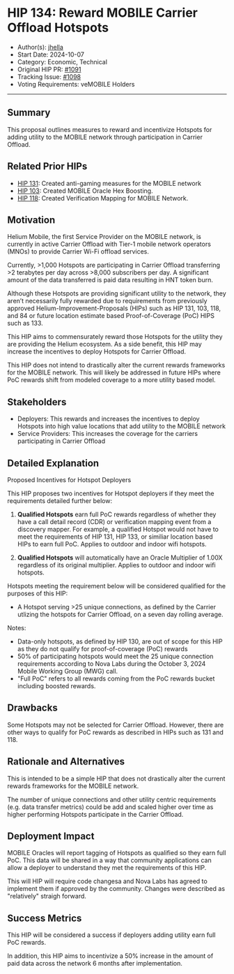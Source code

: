 # HIP 134: Reward MOBILE Carrier Offload Hotspots

- Author(s): [jhella](https://github.com/jhella)
- Start Date: 2024-10-07
- Category: Economic, Technical
- Original HIP PR: [#1091](https://github.com/helium/HIP/pull/1091)
- Tracking Issue: [#1098](https://github.com/helium/HIP/issues/1098)
- Voting Requirements: veMOBILE Holders

---

## Summary

This proposal outlines measures to reward and incentivize Hotspots for adding utility to the MOBILE network through participation in Carrier Offload.

## Related Prior HIPs

- [HIP 131](./0131-bridging-gap-between-verification-mappers-and-anti-gaming-measures.md): Created anti-gaming measures for the MOBILE network
- [HIP 103](./0103-oracle-hex-boosting.md): Created MOBILE Oracle Hex Boosting.
- [HIP 118](./0118-verification-mapping.md): Created Verification Mapping for MOBILE Network.

## Motivation

Helium Mobile, the first Service Provider on the MOBILE network, is currently in active Carrier Offload with Tier-1 mobile network operators (MNOs) to provide Carrier Wi-Fi offload services.

Currently, >1,000 Hotspots are participating in Carrier Offload transferring >2 terabytes per day across >8,000 subscribers per day.  A significant amount of the data transferred is paid data resulting in HNT token burn.

Although these Hotspots are providing significant utility to the network, they aren’t necessarily fully rewarded due to requirements from previously approved Helium-Improvement-Proposals (HIPs) such as HIP 131, 103, 118, and 84 or future location estimate based Proof-of-Coverage (PoC) HIPS such as 133.

This HIP aims to commensurately reward those Hotspots for the utility they are providing the Helium ecosystem.  As a side benefit, this HIP may increase the incentives to deploy Hotspots for Carrier Offload.

This HIP does not intend to drastically alter the current rewards frameworks for the MOBILE network.  This will likely be addressed in future HIPs where PoC rewards shift from modeled coverage to a more utility based model.

## Stakeholders

* Deployers: This rewards and increases the incentives to deploy Hotspots into high value locations that add utility to the MOBILE network
* Service Providers: This increases the coverage for the carriers participating in Carrier Offload

## Detailed Explanation

Proposed Incentives for Hotspot Deployers

This HIP proposes two incentives for Hotspot deployers if they meet the requirements detailed further below:

1. **Qualified Hotspots** earn full PoC rewards regardless of whether they have a call detail record (CDR) or verification mapping event from a discovery mapper.  For example, a qualified Hotspot would not have to meet the requirements of HIP 131, HIP 133, or similiar location based HIPs to earn full PoC.  Applies to outdoor and indoor wifi hotspots.

2. **Qualified Hotspots** will automatically have an Oracle Multiplier of 1.00X regardless of its original multiplier.  Applies to outdoor and indoor wifi hotspots.

Hotspots meeting the requirement below will be considered qualified for the purposes of this HIP:

- A Hotspot serving >25 unique connections, as defined by the Carrier utlizing the hotspots for Carrier Offload, on a seven day rolling average.

Notes: 
- Data-only hotspots, as defined by HIP 130, are out of scope for this HIP as they do not qualify for proof-of-coverage (PoC) rewards
- 50% of participating hotspots would meet the 25 unique connection requirements according to Nova Labs during the October 3, 2024 Mobile Working Group (MWG) call.
- "Full PoC" refers to all rewards coming from the PoC rewards bucket including boosted rewards.

## Drawbacks

Some Hotspots may not be selected for Carrier Offload.  However, there are other ways to qualify for PoC rewards as described in HIPs such as 131 and 118.

## Rationale and Alternatives

This is intended to be a simple HIP that does not drastically alter the current rewards frameworks for the MOBILE network.

The number of unique connections and other utility centric requirements (e.g. data transfer metrics) could be add and scaled higher over time as higher performing Hotspots participate in the Carrier Offload.

## Deployment Impact

MOBILE Oracles will report tagging of Hotspots as qualified so they earn full PoC.  This data will be shared in a way that community applications can allow a deployer to understand they met the requirements of this HIP.

This will HIP will require code changesa and Nova Labs has agreed to implement them if approved by the community.  Changes were described as "relatively" straigh forward.

## Success Metrics

This HIP will be considered a success if deployers adding utility earn full PoC rewards.

In addition, this HIP aims to incentivize a 50% increase in the amount of paid data across the network 6 months after implementation.

